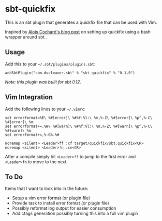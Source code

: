 # sbt-quickfix

This is an sbt plugin that generates a quickfix file that can be used with Vim.

Inspired by [Alois Cochard's blog post] on setting up quickfix using a bash wrapper around sbt..

## Usage

Add this to your `~/.sbt/plugins/plugins.sbt`:

    addSbtPlugin("com.dscleaver.sbt" % "sbt-quickfix" % "0.1.0")

*Note: this plugin was built for sbt 0.12.*

## Vim Integration

Add the following lines to your `~/.vimrc`:

    set errorformat=%E\ %#[error]\ %#%f:%l:\ %m,%-Z\ %#[error]\ %p^,%-C\ %#[error]\ %m
    set errorformat+=,%W\ %#[warn]\ %#%f:%l:\ %m,%-Z\ %#[warn]\ %p^,%-C\ %#[warn]\ %m
    set errorformat+=,%-G%.%#
    
    noremap <silent> <Leader>ff :cf target/quickfix/sbt.quickfix<CR>
    noremap <silent> <Leader>fn :cn<CR>

After a compile simply hit `<Leader>ff` to jump to the first error and `<Leader>fn` to move to the next.

## To Do 

Items that I want to look into in the future:

* Setup a vim error format (or plugin file)
* Provide task to install error format (or plugin file)
* Possibly reformat log output for easier consumption
* Add ctags generation possibly turning this into a full vim plugin

[Alois Cochard's blog post]: http://aloiscochard.blogspot.co.uk/2013/02/quick-bug-fixing-in-scala-with-sbt-and.html
